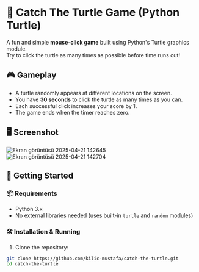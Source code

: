 # 🐢 Catch The Turtle Game (Python Turtle)

A fun and simple **mouse-click game** built using Python's Turtle graphics module.  
Try to click the turtle as many times as possible before time runs out!

## 🎮 Gameplay

- A turtle randomly appears at different locations on the screen.
- You have **30 seconds** to click the turtle as many times as you can.
- Each successful click increases your score by 1.
- The game ends when the timer reaches zero.

## 🖥️ Screenshot

![Ekran görüntüsü 2025-04-21 142645](https://github.com/user-attachments/assets/76c28875-1b1d-473c-8b22-6a4cbac603bd)
![Ekran görüntüsü 2025-04-21 142704](https://github.com/user-attachments/assets/d56d9161-dcd6-49e6-ba7f-ad8475ec98fc)

## 🚀 Getting Started

### 📦 Requirements

- Python 3.x  
- No external libraries needed (uses built-in `turtle` and `random` modules)

### 🛠️ Installation & Running

1. Clone the repository:

```bash
git clone https://github.com/kilic-mustafa/catch-the-turtle.git
cd catch-the-turtle
